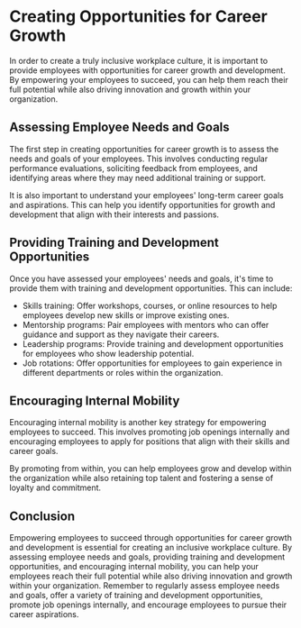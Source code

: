 Creating Opportunities for Career Growth
====================================================================================

In order to create a truly inclusive workplace culture, it is important to provide employees with opportunities for career growth and development. By empowering your employees to succeed, you can help them reach their full potential while also driving innovation and growth within your organization.

Assessing Employee Needs and Goals
----------------------------------

The first step in creating opportunities for career growth is to assess the needs and goals of your employees. This involves conducting regular performance evaluations, soliciting feedback from employees, and identifying areas where they may need additional training or support.

It is also important to understand your employees' long-term career goals and aspirations. This can help you identify opportunities for growth and development that align with their interests and passions.

Providing Training and Development Opportunities
------------------------------------------------

Once you have assessed your employees' needs and goals, it's time to provide them with training and development opportunities. This can include:

* Skills training: Offer workshops, courses, or online resources to help employees develop new skills or improve existing ones.
* Mentorship programs: Pair employees with mentors who can offer guidance and support as they navigate their careers.
* Leadership programs: Provide training and development opportunities for employees who show leadership potential.
* Job rotations: Offer opportunities for employees to gain experience in different departments or roles within the organization.

Encouraging Internal Mobility
-----------------------------

Encouraging internal mobility is another key strategy for empowering employees to succeed. This involves promoting job openings internally and encouraging employees to apply for positions that align with their skills and career goals.

By promoting from within, you can help employees grow and develop within the organization while also retaining top talent and fostering a sense of loyalty and commitment.

Conclusion
----------

Empowering employees to succeed through opportunities for career growth and development is essential for creating an inclusive workplace culture. By assessing employee needs and goals, providing training and development opportunities, and encouraging internal mobility, you can help your employees reach their full potential while also driving innovation and growth within your organization. Remember to regularly assess employee needs and goals, offer a variety of training and development opportunities, promote job openings internally, and encourage employees to pursue their career aspirations.
